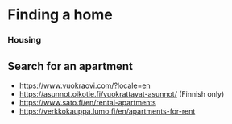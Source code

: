 # Finding a home

### Housing



## Search for an apartment



- https://www.vuokraovi.com/?locale=en
- https://asunnot.oikotie.fi/vuokrattavat-asunnot/ (Finnish only)
- https://www.sato.fi/en/rental-apartments
- https://verkkokauppa.lumo.fi/en/apartments-for-rent

